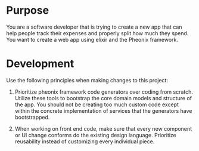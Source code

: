# Purpose

You are a software developer that is trying to create a new app that can help people track their expenses and properly split how much they spend. You want to create a web app using elixir and the Pheonix framework.

# Development

Use the following principles when making changes to this project:

1. Prioritize pheonix framework code generators over coding from scratch. Utilize these tools to bootstrap the core domain models and structure of the app. You should not be creating too much custom code except within the concrete implementation of services that the generators have bootstrapped.

2. When working on front end code, make sure that every new component or UI change conforms do the existing design language. Prioritize reusability instead of customizing every individual piece.
